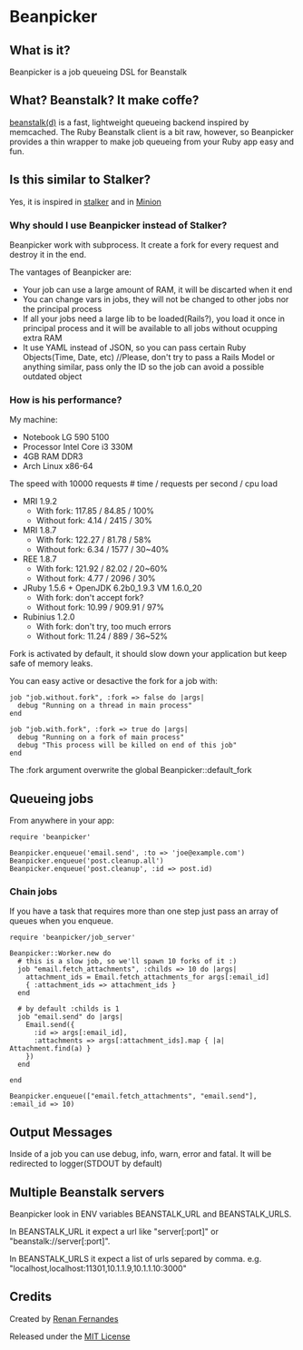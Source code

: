 # Beanpicker

## What is it?

Beanpicker is a job queueing DSL for Beanstalk

## What? Beanstalk? It make coffe?

[beanstalk(d)][beanstalk] is a fast, lightweight queueing backend inspired by memcached. The Ruby Beanstalk client is a bit raw, however, so Beanpicker provides a thin wrapper to make job queueing from your Ruby app easy and fun.

## Is this similar to Stalker?

Yes, it is inspired in [stalker][stalker] and in [Minion][minion]

### Why should I use Beanpicker instead of Stalker?

Beanpicker work with subprocess. It create a fork for every request and destroy it in the end.

The vantages of Beanpicker are:

*  Your job can use a large amount of RAM, it will be discarted when it end
*  You can change vars in jobs, they will not be changed to other jobs nor the principal process
*  If all your jobs need a large lib to be loaded(Rails?), you load it once in principal process and it will be available to all jobs without ocupping extra RAM
*  It use YAML instead of JSON, so you can pass certain Ruby Objects(Time, Date, etc) //Please, don't try to pass a Rails Model or anything similar, pass only the ID so the job can avoid a possible outdated object

### How is his performance?

My machine:

*  Notebook LG 590 5100
*  Processor Intel Core i3 330M
*  4GB RAM DDR3
*  Arch Linux x86-64

The speed with 10000 requests # time / requests per second / cpu load

*  MRI 1.9.2
   *  With fork: 117.85 / 84.85 / 100%
   *  Without fork: 4.14 / 2415 / 30%
*  MRI 1.8.7
   *  With fork: 122.27 / 81.78 / 58%
   *  Without fork: 6.34 / 1577 / 30~40%
*  REE 1.8.7
   *  With fork: 121.92 / 82.02 / 20~60%
   *  Without fork: 4.77 / 2096 / 30%
* JRuby 1.5.6 + OpenJDK 6.2b0\_1.9.3 VM 1.6.0\_20
   *  With fork: don't accept fork?
   *  Without fork: 10.99 / 909.91 / 97%
* Rubinius 1.2.0
   *  With fork: don't try, too much errors
   *  Without fork: 11.24 / 889 / 36~52%

Fork is activated by default, it should slow down your application but keep safe of memory leaks.

You can easy active or desactive the fork for a job with:

    job "job.without.fork", :fork => false do |args|
      debug "Running on a thread in main process"
    end

    job "job.with.fork", :fork => true do |args|
      debug "Running on a fork of main process"
      debug "This process will be killed on end of this job"
    end

The :fork argument overwrite the global Beanpicker::default\_fork

## Queueing jobs

From anywhere in your app:

    require 'beanpicker'

    Beanpicker.enqueue('email.send', :to => 'joe@example.com')
    Beanpicker.enqueue('post.cleanup.all')
    Beanpicker.enqueue('post.cleanup', :id => post.id)

### Chain jobs

If you have a task that requires more than one step just pass an array of queues when you enqueue.

    require 'beanpicker/job_server'

    Beanpicker::Worker.new do
      # this is a slow job, so we'll spawn 10 forks of it :)
      job "email.fetch_attachments", :childs => 10 do |args|
        attachment_ids = Email.fetch_attachments_for args[:email_id]
        { :attachment_ids => attachment_ids }
      end
      
      # by default :childs is 1
      job "email.send" do |args|
        Email.send({
          :id => args[:email_id],
          :attachments => args[:attachment_ids].map { |a| Attachment.find(a) }
        })
      end

    end

    Beanpicker.enqueue(["email.fetch_attachments", "email.send"], :email_id => 10)


## Output Messages

Inside of a job you can use debug, info, warn, error and fatal. It will be redirected to logger(STDOUT by default)

## Multiple Beanstalk servers

Beanpicker look in ENV variables BEANSTALK\_URL and BEANSTALK\_URLS.

In BEANSTALK\_URL it expect a url like "server[:port]" or "beanstalk://server[:port]".

In BEANSTALK\_URLS it expect a list of urls separed by comma. e.g. "localhost,localhost:11301,10.1.1.9,10.1.1.10:3000"

## Credits

Created by [Renan Fernandes][renan-website]

Released under the [MIT License][license]

[beanstalk]: http://kr.github.com/beanstalkd/ "Beanstalk" 
[stalker]: http://github.com/adamwiggins/stalker "Stalker"
[minion]: http://github.com/orionz/minion "Minion"
[license]: http://www.opensource.org/licenses/mit-license.php "MIT License"
[renan-website]: http://renanfernandes.com.br "Author's Website"
